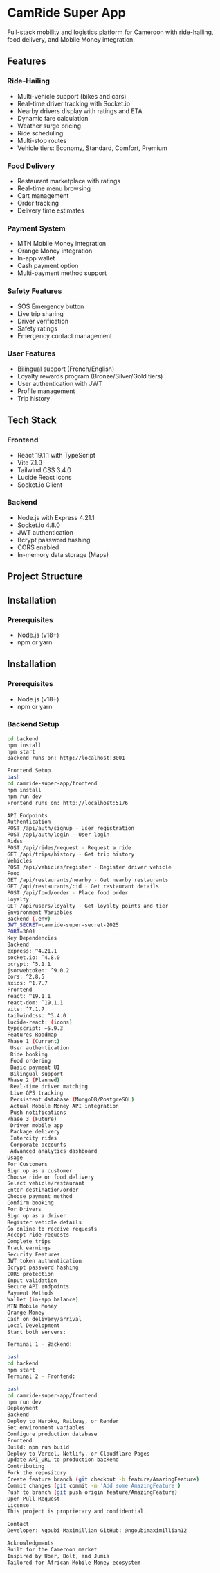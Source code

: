 # CamRide Super App

Full-stack mobility and logistics platform for Cameroon with ride-hailing, food delivery, and Mobile Money integration.

## Features

### Ride-Hailing
- Multi-vehicle support (bikes and cars)
- Real-time driver tracking with Socket.io
- Nearby drivers display with ratings and ETA
- Dynamic fare calculation
- Weather surge pricing
- Ride scheduling
- Multi-stop routes
- Vehicle tiers: Economy, Standard, Comfort, Premium

### Food Delivery
- Restaurant marketplace with ratings
- Real-time menu browsing
- Cart management
- Order tracking
- Delivery time estimates

### Payment System
- MTN Mobile Money integration
- Orange Money integration
- In-app wallet
- Cash payment option
- Multi-payment method support

### Safety Features
- SOS Emergency button
- Live trip sharing
- Driver verification
- Safety ratings
- Emergency contact management

### User Features
- Bilingual support (French/English)
- Loyalty rewards program (Bronze/Silver/Gold tiers)
- User authentication with JWT
- Profile management
- Trip history

## Tech Stack

### Frontend
- React 19.1.1 with TypeScript
- Vite 7.1.9
- Tailwind CSS 3.4.0
- Lucide React icons
- Socket.io Client

### Backend
- Node.js with Express 4.21.1
- Socket.io 4.8.0
- JWT authentication
- Bcrypt password hashing
- CORS enabled
- In-memory data storage (Maps)

## Project Structure

## Installation

### Prerequisites
- Node.js (v18+)
- npm or yarn
## Installation

### Prerequisites
- Node.js (v18+)
- npm or yarn

### Backend Setup
```bash
cd backend
npm install
npm start
Backend runs on: http://localhost:3001

Frontend Setup
bash
cd camride-super-app/frontend
npm install
npm run dev
Frontend runs on: http://localhost:5176

API Endpoints
Authentication
POST /api/auth/signup - User registration
POST /api/auth/login - User login
Rides
POST /api/rides/request - Request a ride
GET /api/trips/history - Get trip history
Vehicles
POST /api/vehicles/register - Register driver vehicle
Food
GET /api/restaurants/nearby - Get nearby restaurants
GET /api/restaurants/:id - Get restaurant details
POST /api/food/order - Place food order
Loyalty
GET /api/users/loyalty - Get loyalty points and tier
Environment Variables
Backend (.env)
JWT_SECRET=camride-super-secret-2025
PORT=3001
Key Dependencies
Backend
express: ^4.21.1
socket.io: ^4.8.0
bcrypt: ^5.1.1
jsonwebtoken: ^9.0.2
cors: ^2.8.5
axios: ^1.7.7
Frontend
react: ^19.1.1
react-dom: ^19.1.1
vite: ^7.1.7
tailwindcss: ^3.4.0
lucide-react: (icons)
typescript: ~5.9.3
Features Roadmap
Phase 1 (Current)
 User authentication
 Ride booking
 Food ordering
 Basic payment UI
 Bilingual support
Phase 2 (Planned)
 Real-time driver matching
 Live GPS tracking
 Persistent database (MongoDB/PostgreSQL)
 Actual Mobile Money API integration
 Push notifications
Phase 3 (Future)
 Driver mobile app
 Package delivery
 Intercity rides
 Corporate accounts
 Advanced analytics dashboard
Usage
For Customers
Sign up as a customer
Choose ride or food delivery
Select vehicle/restaurant
Enter destination/order
Choose payment method
Confirm booking
For Drivers
Sign up as a driver
Register vehicle details
Go online to receive requests
Accept ride requests
Complete trips
Track earnings
Security Features
JWT token authentication
Bcrypt password hashing
CORS protection
Input validation
Secure API endpoints
Payment Methods
Wallet (in-app balance)
MTN Mobile Money
Orange Money
Cash on delivery/arrival
Local Development
Start both servers:

Terminal 1 - Backend:

bash
cd backend
npm start
Terminal 2 - Frontend:

bash
cd camride-super-app/frontend
npm run dev
Deployment
Backend
Deploy to Heroku, Railway, or Render
Set environment variables
Configure production database
Frontend
Build: npm run build
Deploy to Vercel, Netlify, or Cloudflare Pages
Update API_URL to production backend
Contributing
Fork the repository
Create feature branch (git checkout -b feature/AmazingFeature)
Commit changes (git commit -m 'Add some AmazingFeature')
Push to branch (git push origin feature/AmazingFeature)
Open Pull Request
License
This project is proprietary and confidential.

Contact
Developer: Ngoubi Maximillian GitHub: @ngoubimaximillian12

Acknowledgments
Built for the Cameroon market
Inspired by Uber, Bolt, and Jumia
Tailored for African Mobile Money ecosystem
